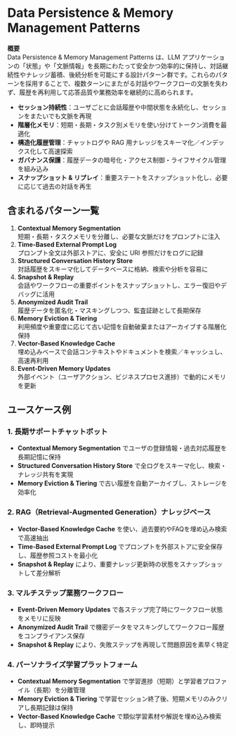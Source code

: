 # Data Persistence & Memory Management Patterns

**概要**  
Data Persistence & Memory Management Patterns は、LLM アプリケーションの「状態」や「文脈情報」を長期にわたって安全かつ効率的に保持し、対話継続性やナレッジ蓄積、後続分析を可能にする設計パターン群です。これらのパターンを採用することで、複数ターンにまたがる対話やワークフローの文脈を失わず、履歴を再利用して応答品質や業務効率を継続的に高められます。

- **セッション持続性**：ユーザごとに会話履歴や中間状態を永続化し、セッションをまたいでも文脈を再現  
- **階層化メモリ**：短期・長期・タスク別メモリを使い分けてトークン消費を最適化  
- **構造化履歴管理**：チャットログや RAG 用ナレッジをスキーマ化／インデックス化して高速探索  
- **ガバナンス保護**：履歴データの暗号化・アクセス制御・ライフサイクル管理を組み込み  
- **スナップショット & リプレイ**：重要ステートをスナップショット化し、必要に応じて過去の対話を再生

## 含まれるパターン一覧

1. **Contextual Memory Segmentation**  
   短期・長期・タスクメモリを分離し、必要な文脈だけをプロンプトに注入  
2. **Time-Based External Prompt Log**  
   プロンプト全文は外部ストアに、安全に URI 参照だけをログに記録  
3. **Structured Conversation History Store**  
   対話履歴をスキーマ化してデータベースに格納、検索や分析を容易に  
4. **Snapshot & Replay**  
   会話やワークフローの重要ポイントをスナップショットし、エラー復旧やデバッグに活用  
5. **Anonymized Audit Trail**  
   履歴データを匿名化・マスキングしつつ、監査証跡として長期保存  
6. **Memory Eviction & Tiering**  
   利用頻度や重要度に応じて古い記憶を自動破棄またはアーカイブする階層化保持  
7. **Vector-Based Knowledge Cache**  
   埋め込みベースで会話コンテキストやドキュメントを検索／キャッシュし、高速再利用  
8. **Event-Driven Memory Updates**  
   外部イベント（ユーザアクション、ビジネスプロセス進捗）で動的にメモリを更新  

## ユースケース例

### 1. 長期サポートチャットボット  
- **Contextual Memory Segmentation** でユーザの登録情報・過去対応履歴を長期記憶に保持  
- **Structured Conversation History Store** で全ログをスキーマ化し、検索・ナレッジ共有を実現  
- **Memory Eviction & Tiering** で古い履歴を自動アーカイブし、ストレージを効率化  

### 2. RAG（Retrieval-Augmented Generation）ナレッジベース  
- **Vector-Based Knowledge Cache** を使い、過去要約やFAQを埋め込み検索で高速抽出  
- **Time-Based External Prompt Log** でプロンプトを外部ストアに安全保存し、履歴参照コストを最小化  
- **Snapshot & Replay** により、重要ナレッジ更新時の状態をスナップショットして差分解析  

### 3. マルチステップ業務ワークフロー  
- **Event-Driven Memory Updates** で各ステップ完了時にワークフロー状態をメモリに反映  
- **Anonymized Audit Trail** で機密データをマスキングしてワークフロー履歴をコンプライアンス保存  
- **Snapshot & Replay** により、失敗ステップを再現して問題原因を素早く特定  

### 4. パーソナライズ学習プラットフォーム  
- **Contextual Memory Segmentation** で学習進捗（短期）と学習者プロファイル（長期）を分離管理  
- **Memory Eviction & Tiering** で学習セッション終了後、短期メモリのみクリアし長期記録は保持  
- **Vector-Based Knowledge Cache** で類似学習素材や解説を埋め込み検索し、即時提示  
